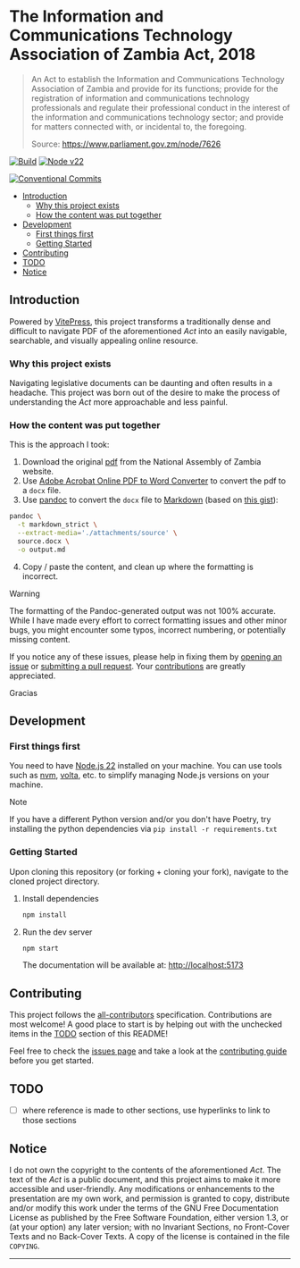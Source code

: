 # The Information and Communications Technology Association of Zambia Act, 2018

> An Act to establish the Information and Communications Technology Association of Zambia and provide for its functions; provide for the registration of information and communications technology professionals and regulate their professional conduct in the interest of the information and communications technology sector; and provide for matters connected with, or incidental to, the foregoing.
>
> Source: <https://www.parliament.gov.zm/node/7626>

[![Build](https://github.com/engineervix/zm-ictaz/actions/workflows/main.yml/badge.svg)](https://github.com/engineervix/zm-ictaz/actions/workflows/main.yml)
[![Node v22](https://img.shields.io/badge/Node-v22-teal.svg)](https://nodejs.org/en/blog/release/v22.0.0)

[![Conventional Commits](https://img.shields.io/badge/Conventional%20Commits-1.0.0-yellow.svg)](https://conventionalcommits.org)

<!-- START doctoc generated TOC please keep comment here to allow auto update -->
<!-- DON'T EDIT THIS SECTION, INSTEAD RE-RUN doctoc TO UPDATE -->

- [Introduction](#introduction)
  - [Why this project exists](#why-this-project-exists)
  - [How the content was put together](#how-the-content-was-put-together)
- [Development](#development)
  - [First things first](#first-things-first)
  - [Getting Started](#getting-started)
- [Contributing](#contributing)
- [TODO](#todo)
- [Notice](#notice)

<!-- END doctoc generated TOC please keep comment here to allow auto update -->

## Introduction

Powered by [VitePress](https://vitepress.dev/), this project transforms a traditionally dense and difficult to navigate PDF of the aforementioned _Act_ into an easily navigable, searchable, and visually appealing online resource.

### Why this project exists

Navigating legislative documents can be daunting and often results in a headache. This project was born out of the desire to make the process of understanding the _Act_ more approachable and less painful.

### How the content was put together

This is the approach I took:

1. Download the original [pdf](https://www.parliament.gov.zm/sites/default/files/documents/acts/Information%20and%20Communications%20Technology.pdf) from the National Assembly of Zambia website.
2. Use [Adobe Acrobat Online PDF to Word Converter](https://www.adobe.com/uk/acrobat/online/pdf-to-word.html) to convert the pdf to a `docx` file.
3. Use [pandoc](https://pandoc.org/) to convert the `docx` file to [Markdown](https://daringfireball.net/projects/markdown/) (based on [this gist](https://gist.github.com/plembo/409a8d7b1bae66622dbcd26337bbb185)):

```bash
pandoc \
  -t markdown_strict \
  --extract-media='./attachments/source' \
  source.docx \
  -o output.md
```

4. Copy / paste the content, and clean up where the formatting is incorrect.

> [!WARNING]  
> The formatting of the Pandoc-generated output was not 100% accurate. While I have made every effort to correct formatting issues and other minor bugs, you might encounter some typos, incorrect numbering, or potentially missing content.
>
> If you notice any of these issues, please help in fixing them by [opening an issue](https://github.com/engineervix/zm-ictaz/issues) or [submitting a pull request](https://github.com/engineervix/zm-ictaz/pulls). Your [contributions](#contributing) are greatly appreciated.
>
> Gracias

## Development

### First things first

You need to have [Node.js 22](https://nodejs.org/) installed on your machine. You can use tools such as [nvm](https://github.com/nvm-sh/nvm), [volta](https://volta.sh/), etc. to simplify managing Node.js versions on your machine.

> [!NOTE]  
> If you have a different Python version and/or you don't have Poetry, try installing the python dependencies via `pip install -r requirements.txt`

### Getting Started

Upon cloning this repository (or forking + cloning your fork), navigate to the cloned project directory.

1. Install dependencies

   ```bash
   npm install
   ```

2. Run the dev server

   ```bash
   npm start
   ```

   The documentation will be available at: <http://localhost:5173>

## Contributing

<!-- Thanks goes to these wonderful people ([emoji key](https://allcontributors.org/docs/en/emoji-key)): -->

<!-- ALL-CONTRIBUTORS-LIST:START - Do not remove or modify this section -->
<!-- prettier-ignore-start -->
<!-- markdownlint-disable -->

<!-- markdownlint-restore -->
<!-- prettier-ignore-end -->

<!-- ALL-CONTRIBUTORS-LIST:END -->

This project follows the [all-contributors](https://github.com/all-contributors/all-contributors) specification. Contributions are most welcome! A good place to start is by helping out with the unchecked items in the [TODO](#todo) section of this README!

Feel free to check the [issues page](https://github.com/engineervix/zm-ictaz/issues) and take a look at the [contributing guide](https://github.com/engineervix/zm-ictaz/blob/main/CONTRIBUTING.md) before you get started.

## TODO

- [ ] where reference is made to other sections, use hyperlinks to link to those sections

## Notice

I do not own the copyright to the contents of the aforementioned _Act_. The text of the _Act_ is a public document, and this project aims to make it more accessible and user-friendly. Any modifications or enhancements to the presentation are my own work, and permission is granted to copy, distribute and/or modify this work under the terms of the GNU Free Documentation License as published by the Free Software Foundation, either version 1.3, or (at your option) any later version; with no Invariant Sections, no Front-Cover Texts and no Back-Cover Texts. A copy of the license is contained in the file `COPYING`.

---
